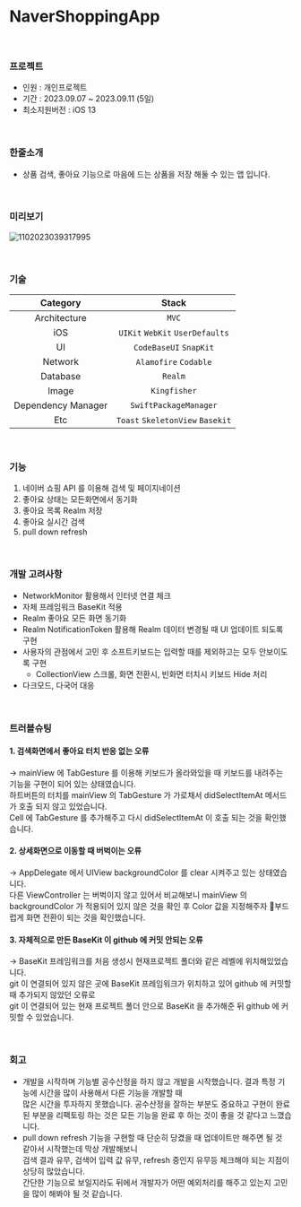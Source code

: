 # NaverShoppingApp
<br>

### 프로젝트
 - 인원 : 개인프로젝트 <br>
 - 기간 : 2023.09.07 ~ 2023.09.11 (5일) <br>
 - 최소지원버전 : iOS 13 <br>
 
<br>

### 한줄소개
 - 상품 검색, 좋아요 기능으로 마음에 드는 상품을 저장 해둘 수 있는 앱 입니다.
   
<br>

### 미리보기
![1102023039317995](https://github.com/J-comet/traveltune/assets/67407666/9925c78e-1faf-4477-8f83-96d23503cfd9)

<br>

### 기술
| Category | Stack |
|:----:|:-----:|
| Architecture | `MVC` |
| iOS | `UIKit` `WebKit` `UserDefaults` |
|  UI  | `CodeBaseUI` `SnapKit` |
|  Network  | `Alamofire` `Codable` |
|  Database  | `Realm` |
|  Image  | `Kingfisher` |
|  Dependency Manager  | `SwiftPackageManager` |
|  Etc  | `Toast` `SkeletonView` `Basekit` |

<br>

### 기능
1. 네이버 쇼핑 API 를 이용해 검색 및 페이지네이션
2. 좋아요 상태는 모든화면에서 동기화
3. 좋아요 목록 Realm 저장
4. 좋아요 실시간 검색
5. pull down refresh 

<br>

### 개발 고려사항
- NetworkMonitor 활용해서 인터넷 연결 체크
- 자체 프레임워크 BaseKit 적용
- Realm 좋아요 모든 화면 동기화
- Realm NotificationToken 활용해 Realm 데이터 변경될 때 UI 업데이트 되도록 구현
- 사용자의 관점에서 고민 후 소프트키보드는 입력할 때를 제외하고는 모두 안보이도록 구현
   - CollectionView 스크롤, 화면 전환시, 빈화면 터치시 키보드 Hide 처리
- 다크모드, 다국어 대응

<br>


### 트러블슈팅

####  1. 검색화면에서 좋아요 터치 반응 없는 오류
 -> mainView 에 TabGesture 를 이용해 키보드가 올라와있을 때 키보드를 내려주는 기능을 구현이 되어 있는 상태였습니다.<br>
  하트버튼의 터치를 mainView 의 TabGesture 가 가로채서 didSelectItemAt 메서드가 호출 되지 않고 있었습니다. <br>
  Cell 에 TabGesture 를 추가해주고 다시 didSelectItemAt 이 호출 되는 것을 확인했습니다.

####  2. 상세화면으로 이동할 때 버벅이는 오류
-> AppDelegate 에서 UIView backgroundColor 를 clear 시켜주고 있는 상태였습니다. <br>
  다른 ViewController 는 버벅이지 않고 있어서 비교해보니 mainView 의 backgroundColor 가 적용되어 있지 않은 것을 확인 후
   Color 값을 지정해주자 부드럽게 화면 전환이 되는 것을 확인했습니다.

####  3. 자체적으로 만든 BaseKit 이 github 에 커밋 안되는 오류
 -> BaseKit 프레임워크를 처음 생성시 현재프로젝트 폴더와 같은 레벨에 위치해있었습니다. <br>
 git 이 연결되어 있지 않은 곳에 BaseKit 프레임워크가 위치하고 있어 github 에 커밋할 때 추가되지 않았던 오류로 <br>
 git 이 연결되어 있는 현재 프로젝트 폴더 안으로 BaseKit 을 추가해준 뒤 github 에 커밋할 수 있었습니다.
   

<br>

### 회고
 - 개발을 시작하며 기능별 공수산정을 하지 않고 개발을 시작했습니다. 결과 특정 기능에 시간을 많이 사용해서 다른 기능을 개발할 때 <br>
   많은 시간을 투자하지 못했습니다. 공수산정을 잘하는 부분도 중요하고 구현이 완료된 부분을 리팩토링 하는 것은 모든 기능을 완료 후 하는 것이 좋을 것 같다고 느꼈습니다.
 - pull down refresh 기능을 구현할 때 단순히 당겼을 때 업데이트만 해주면 될 것 같아서 시작했는데 막상 개발해보니 <br>
   검색 결과 유무, 검색어 입력 값 유무, refresh 중인지 유무등 체크해야 되는 지점이 상당히 많았습니다. <br>
   간단한 기능으로 보일지라도 뒤에서 개발자가 어떤 예외처리를 해주고 있는지 고민을 많이 해봐야 될 것 같습니다.

<br>

